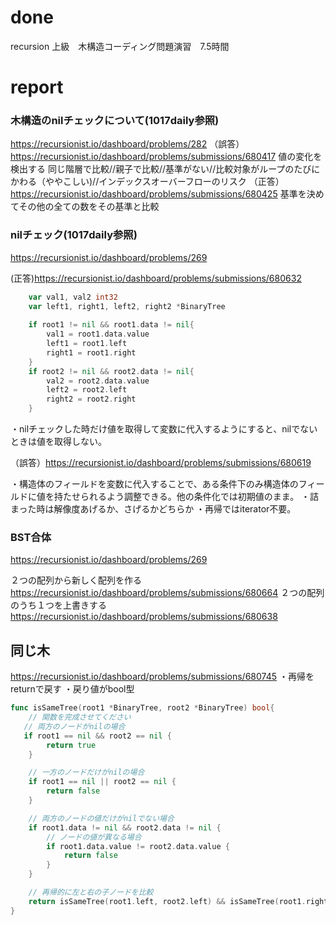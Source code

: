 # done
recursion 上級　木構造コーディング問題演習　7.5時間

# report
### 木構造のnilチェックについて(1017daily参照)
https://recursionist.io/dashboard/problems/282
（誤答）
https://recursionist.io/dashboard/problems/submissions/680417
値の変化を検出する
同じ階層で比較//親子で比較//基準がない//比較対象がループのたびにかわる（ややこしい)//インデックスオーバーフローのリスク
（正答）
https://recursionist.io/dashboard/problems/submissions/680425
基準を決めてその他の全ての数をその基準と比較

### nilチェック(1017daily参照)

https://recursionist.io/dashboard/problems/269

(正答)https://recursionist.io/dashboard/problems/submissions/680632
```go
    var val1, val2 int32
    var left1, right1, left2, right2 *BinaryTree
    
    if root1 != nil && root1.data != nil{
        val1 = root1.data.value
        left1 = root1.left
        right1 = root1.right
    }
    if root2 != nil && root2.data != nil{
        val2 = root2.data.value
        left2 = root2.left
        right2 = root2.right
    }

```

・nilチェックした時だけ値を取得して変数に代入するようにすると、nilでないときは値を取得しない。

（誤答）https://recursionist.io/dashboard/problems/submissions/680619


・構造体のフィールドを変数に代入することで、ある条件下のみ構造体のフィールドに値を持たせられるよう調整できる。他の条件化では初期値のまま。
・詰まった時は解像度あげるか、さげるかどちらか
・再帰ではiterator不要。

### BST合体
https://recursionist.io/dashboard/problems/269

２つの配列から新しく配列を作る
https://recursionist.io/dashboard/problems/submissions/680664
２つの配列のうち１つを上書きする
https://recursionist.io/dashboard/problems/submissions/680638

## 同じ木
https://recursionist.io/dashboard/problems/submissions/680745
・再帰をreturnで戻す
・戻り値がbool型
```go
func isSameTree(root1 *BinaryTree, root2 *BinaryTree) bool{
    // 関数を完成させてください
   // 両方のノードがnilの場合
   if root1 == nil && root2 == nil {
        return true
    }

    // 一方のノードだけがnilの場合
    if root1 == nil || root2 == nil {
        return false
    }

    // 両方のノードの値だけがnilでない場合
    if root1.data != nil && root2.data != nil {    
        // ノードの値が異なる場合
        if root1.data.value != root2.data.value {
            return false
        }
    }

    // 再帰的に左と右の子ノードを比較
    return isSameTree(root1.left, root2.left) && isSameTree(root1.right, root2.right)
}

```
